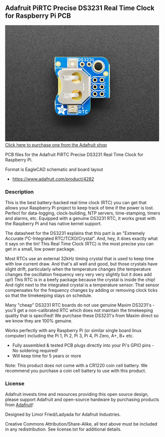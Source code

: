 ## Adafruit PiRTC Precise DS3231 Real Time Clock for Raspberry Pi PCB

<a href="http://www.adafruit.com/products/4282"><img src="assets/4282.jpg?raw=true" width="500px"><br/>
Click here to purchase one from the Adafruit shop</a>

PCB files for the Adafruit PiRTC Precise DS3231 Real Time Clock for Raspberry Pi. 

Format is EagleCAD schematic and board layout
* https://www.adafruit.com/product/4282

### Description

This is the best battery-backed real time clock (RTC) you can get that allows your Raspberry Pi project to keep track of time if the power is lost. Perfect for data-logging, clock-building, NTP servers, time-stamping, timers and alarms, etc. Equipped with a genuine DS3231 RTC, it works great with the Raspberry Pi and has native kernel support.

The datasheet for the DS3231 explains that this part is an "Extremely Accurate I²C-Integrated RTC/TCXO/Crystal". And, hey, it does exactly what it says on the tin! This Real Time Clock (RTC) is the most precise you can get in a small, low power package.

Most RTCs use an external 32kHz timing crystal that is used to keep time with low current draw. And that's all well and good, but those crystals have slight drift, particularly when the temperature changes (the temperature changes the oscillation frequency very very very slightly but it does add up!) This RTC is in a beefy package because the crystal is inside the chip! And right next to the integrated crystal is a temperature sensor. That sensor compensates for the frequency changes by adding or removing clock ticks so that the timekeeping stays on schedule.

Many "cheap" DS3231 RTC boards do not use genuine Maxim DS3231's - you'll get a non-calibrated RTC which does not maintain the timekeeping quality that is specified! We purchase these DS3231's from Maxim direct so we know they are 100% genuine.

Works perfectly with any Raspberry Pi (or similar single board linux computer) including the Pi 1, Pi 2, Pi 3, Pi 4, Pi Zero, A+, B+ etc.

* Fully assembled & tested PCB plugs directly into your Pi's GPIO pins - No soldering required!
* Will keep time for 5 years or more

Note: This product does not come with a CR1220 coin cell battery. We recommend you purchase a coin cell battery to use with this product.

### License

Adafruit invests time and resources providing this open source design, please support Adafruit and open-source hardware by purchasing products from [Adafruit](https://www.adafruit.com)!

Designed by Limor Fried/Ladyada for Adafruit Industries.

Creative Commons Attribution/Share-Alike, all text above must be included in any redistribution. 
See license.txt for additional details.
